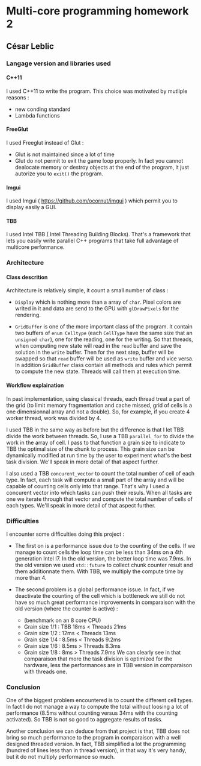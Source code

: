 # Multi-core programming homework 2
## César Leblic

### Langage version and libraries used

#### C++11

I used C++11 to write the program. This choice was motivated by mutliple reasons :
- new conding standard
- Lambda functions

#### FreeGlut

I used Freeglut instead of Glut :
- Glut is not maintained since a lot of time
- Glut do not permit to exit the game loop properly. In fact you cannot dealocate memory or destroy objects at the end of the program, it just autorize you to `exit()` the program.

#### Imgui

I used Imgui ( https://github.com/ocornut/imgui ) which permit you to display easily a GUI.

#### TBB

I used Intel TBB ( Intel Threading Building Blocks). That's a framework that lets you easily write parallel C++ programs that take full advantage of multicore performance.

### Architecture

#### Class descrition

Architecture is relatively simple, it count a small number of class :
- `Display` which is nothing more than a array of `char`. Pixel colors are writed in it and data are send to the GPU with `glDrawPixels` for the rendering.

- `GridBuffer` is one of the more important class of the program. It contain two buffers of `enum Celltype` (each `CellType` have the same size that an `unsigned char`), one for the reading, one for the writing. So that threads, when computing new state will read in the `read` buffer and save the solution in the `write` buffer. Then for the next step, buffer will be swapped so that `read` buffer will be used as `write` buffer and vice versa.
In addition `GridBuffer` class contain all methods and rules which permit to compute the new state. Threads will call them at execution time.

#### Workflow explaination

In past implementation, using classical threads, each thread treat a part of the grid (to limit memory fragmentation and cache missed, grid of cells is a one dimensionnal array and not a double). So, for example, if you create 4 worker thread, work was divided by 4.

I used TBB in the same way as before but the difference is that I let TBB divide the work between threads. So, I use a TBB `parallel_for` to divide the work in the array of cell. I pass to that function a grain size to indicate to TBB the optimal size of the chunk to process. This grain size can be dynamically modified at run time by the user to experiment what's the best task division.
We'll speak in more detail of that aspect further.

I also used a TBB `concurent_vector` to count the total number of cell of each type. In fact, each task will compute a small part of the array and will be capable of counting cells only into that range. That's why I used a concurent vector into which tasks can push their resuls. When all tasks are one we iterate through that vector and compute the total number of cells of each types.
We'll speak in more detail of that aspect further.


### Difficulties

I encounter some difficulties doing this project :

- The first on is a performance issue due to the counting of the cells. If we manage to count cells the loop time can be less than 34ms on a 4th generation Intel I7. In the old version, the better loop time was 7.9ms.
In the old version we used `std::future` to collect chunk counter result and them additionnate them. With TBB, we multiply the compute time by more than 4.

- The second problem is a global performance issue. In fact, if we deactivate the counting of the cell which is bottleneck we still do not have so much great performance improvements in comparaison with the old version (where the counter is active) :
    - (benchmark on an 8 core CPU)
    - Grain size 1/1 : TBB 18ms < Threads 21ms
    - Grain size 1/2 : 12ms < Threads 13ms
    - Grain size 1/4 : 8.5ms < Threads 9.2ms
    - Grain size 1/6 : 8.5ms > Threads 8.3ms
    - Grain size 1/8 : 8ms > Threads 7.9ms
We can clearly see in that comparaison that more the task division is optimized for the hardware, less the performances are in TBB version in comparaison with threads one.

### Conclusion

One of the biggest problem encountered is to count the different cell types. In fact I do not manage a way to compute the total without loosing a lot of performance (8.5ms without counting versus 34ms with the counting activated). So TBB is not so good to aggregate results of tasks.

Another conclusion we can deduce from that project is that, TBB does not bring so much performance to the program in comparaison with a well designed threaded version. In fact, TBB simplified a lot the programming (hundred of lines less than in thread version), in that way it's very handy, but it do not multiply performance so much.